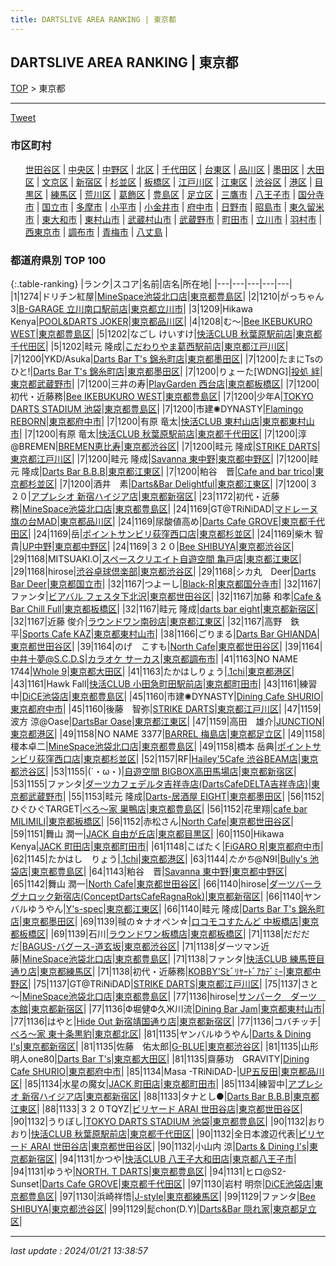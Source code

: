 ```yaml
---
title: DARTSLIVE AREA RANKING | 東京都
---
```

## DARTSLIVE AREA RANKING | 東京都

[TOP](/darts/rank/) > 東京都

___

<a href="https://twitter.com/share?ref_src=twsrc%5Etfw" data-text="DARTSLIVE AREA RANKING | 東京都" class="twitter-share-button" data-via="DARTSLIVE" data-hashtags="DARTSLIVE" data-related="DARTSLIVE" data-show-count="false">Tweet</a>

### 市区町村

<ul>
<li style="display: inline;"><a href="/darts/rank/東京都/世田谷区">世田谷区</a> |</li>
<li style="display: inline;"><a href="/darts/rank/東京都/中央区">中央区</a> |</li>
<li style="display: inline;"><a href="/darts/rank/東京都/中野区">中野区</a> |</li>
<li style="display: inline;"><a href="/darts/rank/東京都/北区">北区</a> |</li>
<li style="display: inline;"><a href="/darts/rank/東京都/千代田区">千代田区</a> |</li>
<li style="display: inline;"><a href="/darts/rank/東京都/台東区">台東区</a> |</li>
<li style="display: inline;"><a href="/darts/rank/東京都/品川区">品川区</a> |</li>
<li style="display: inline;"><a href="/darts/rank/東京都/墨田区">墨田区</a> |</li>
<li style="display: inline;"><a href="/darts/rank/東京都/大田区">大田区</a> |</li>
<li style="display: inline;"><a href="/darts/rank/東京都/文京区">文京区</a> |</li>
<li style="display: inline;"><a href="/darts/rank/東京都/新宿区">新宿区</a> |</li>
<li style="display: inline;"><a href="/darts/rank/東京都/杉並区">杉並区</a> |</li>
<li style="display: inline;"><a href="/darts/rank/東京都/板橋区">板橋区</a> |</li>
<li style="display: inline;"><a href="/darts/rank/東京都/江戸川区">江戸川区</a> |</li>
<li style="display: inline;"><a href="/darts/rank/東京都/江東区">江東区</a> |</li>
<li style="display: inline;"><a href="/darts/rank/東京都/渋谷区">渋谷区</a> |</li>
<li style="display: inline;"><a href="/darts/rank/東京都/港区">港区</a> |</li>
<li style="display: inline;"><a href="/darts/rank/東京都/目黒区">目黒区</a> |</li>
<li style="display: inline;"><a href="/darts/rank/東京都/練馬区">練馬区</a> |</li>
<li style="display: inline;"><a href="/darts/rank/東京都/荒川区">荒川区</a> |</li>
<li style="display: inline;"><a href="/darts/rank/東京都/葛飾区">葛飾区</a> |</li>
<li style="display: inline;"><a href="/darts/rank/東京都/豊島区">豊島区</a> |</li>
<li style="display: inline;"><a href="/darts/rank/東京都/足立区">足立区</a> |</li>
<li style="display: inline;"><a href="/darts/rank/東京都/三鷹市">三鷹市</a> |</li>
<li style="display: inline;"><a href="/darts/rank/東京都/八王子市">八王子市</a> |</li>
<li style="display: inline;"><a href="/darts/rank/東京都/国分寺市">国分寺市</a> |</li>
<li style="display: inline;"><a href="/darts/rank/東京都/国立市">国立市</a> |</li>
<li style="display: inline;"><a href="/darts/rank/東京都/多摩市">多摩市</a> |</li>
<li style="display: inline;"><a href="/darts/rank/東京都/小平市">小平市</a> |</li>
<li style="display: inline;"><a href="/darts/rank/東京都/小金井市">小金井市</a> |</li>
<li style="display: inline;"><a href="/darts/rank/東京都/府中市">府中市</a> |</li>
<li style="display: inline;"><a href="/darts/rank/東京都/日野市">日野市</a> |</li>
<li style="display: inline;"><a href="/darts/rank/東京都/昭島市">昭島市</a> |</li>
<li style="display: inline;"><a href="/darts/rank/東京都/東久留米市">東久留米市</a> |</li>
<li style="display: inline;"><a href="/darts/rank/東京都/東大和市">東大和市</a> |</li>
<li style="display: inline;"><a href="/darts/rank/東京都/東村山市">東村山市</a> |</li>
<li style="display: inline;"><a href="/darts/rank/東京都/武蔵村山市">武蔵村山市</a> |</li>
<li style="display: inline;"><a href="/darts/rank/東京都/武蔵野市">武蔵野市</a> |</li>
<li style="display: inline;"><a href="/darts/rank/東京都/町田市">町田市</a> |</li>
<li style="display: inline;"><a href="/darts/rank/東京都/立川市">立川市</a> |</li>
<li style="display: inline;"><a href="/darts/rank/東京都/羽村市">羽村市</a> |</li>
<li style="display: inline;"><a href="/darts/rank/東京都/西東京市">西東京市</a> |</li>
<li style="display: inline;"><a href="/darts/rank/東京都/調布市">調布市</a> |</li>
<li style="display: inline;"><a href="/darts/rank/東京都/青梅市">青梅市</a> |</li>
<li style="display: inline;"><a href="/darts/rank/東京都/八丈島">八丈島</a> |</li>

</ul>

### 都道府県別 TOP 100

{:.table-ranking}
|ランク|スコア|名前|店名|所在地|
|---|---|---|---|---|
|1|1274|ドリチン紅屋|<a href="https://search.dartslive.com/jp/shop/7140e814756376980d9b047a20a7ba1e">MineSpace池袋北口店</a>|<a href="/darts/rank/東京都/豊島区">東京都豊島区</a>|
|2|1210|がっちゃん3|<a href="https://search.dartslive.com/jp/shop/ed0b06d8600d2da6fec1ae84bb28bd87">B-GARAGE 立川南口駅前店</a>|<a href="/darts/rank/東京都/立川市">東京都立川市</a>|
|3|1209|Hikawa Kenya|<a href="https://search.dartslive.com/jp/shop/33d22c47b4ba9c1b0d9b047a20a7ba1e">POOL&DARTS JOKER</a>|<a href="/darts/rank/東京都/品川区">東京都品川区</a>|
|4|1208|む〜|<a href="https://search.dartslive.com/jp/shop/f41fe9d28395fd190d9b047a20a7ba1e">Bee IKEBUKURO WEST</a>|<a href="/darts/rank/東京都/豊島区">東京都豊島区</a>|
|5|1202|なごし けいすけ|<a href="https://search.dartslive.com/jp/shop/6829d68f61e64af9b21333aee1bd51e4">快活CLUB 秋葉原駅前店</a>|<a href="/darts/rank/東京都/千代田区">東京都千代田区</a>|
|5|1202|畦元 隆成|<a href="https://search.dartslive.com/jp/shop/05b2ee8c4f29512e28032249b44395af">こだわりやま葛西駅前店</a>|<a href="/darts/rank/東京都/江戸川区">東京都江戸川区</a>|
|7|1200|YKD/Asuka|<a href="https://search.dartslive.com/jp/shop/e6d150c808e0b9a40d9b047a20a7ba1e">Darts Bar T's 錦糸町店</a>|<a href="/darts/rank/東京都/墨田区">東京都墨田区</a>|
|7|1200|たまにTsのひと!|<a href="https://search.dartslive.com/jp/shop/e6d150c808e0b9a40d9b047a20a7ba1e">Darts Bar T's 錦糸町店</a>|<a href="/darts/rank/東京都/墨田区">東京都墨田区</a>|
|7|1200|りょーた[WDNG]|<a href="https://search.dartslive.com/jp/shop/47d99ca3d022eda30d9b047a20a7ba1e">投処 絆</a>|<a href="/darts/rank/東京都/武蔵野市">東京都武蔵野市</a>|
|7|1200|三井の寿|<a href="https://search.dartslive.com/jp/shop/2dad1606d2defda5774c926eb736cb5a">PlayGarden 西台店</a>|<a href="/darts/rank/東京都/板橋区">東京都板橋区</a>|
|7|1200|初代・近藤務|<a href="https://search.dartslive.com/jp/shop/f41fe9d28395fd190d9b047a20a7ba1e">Bee IKEBUKURO WEST</a>|<a href="/darts/rank/東京都/豊島区">東京都豊島区</a>|
|7|1200|少年A|<a href="https://search.dartslive.com/jp/shop/33fd33943b479d090d9b047a20a7ba1e">TOKYO DARTS STADIUM 池袋</a>|<a href="/darts/rank/東京都/豊島区">東京都豊島区</a>|
|7|1200|市建✺DYNASTY|<a href="https://search.dartslive.com/jp/shop/da4219b24f46ecc20d9b047a20a7ba1e">Flamingo REBORN</a>|<a href="/darts/rank/東京都/府中市">東京都府中市</a>|
|7|1200|有原 竜太|<a href="https://search.dartslive.com/jp/shop/4923ea7be2184ae3b21333aee1bd51e4">快活CLUB 東村山店</a>|<a href="/darts/rank/東京都/東村山市">東京都東村山市</a>|
|7|1200|有原 竜太|<a href="https://search.dartslive.com/jp/shop/6829d68f61e64af9b21333aee1bd51e4">快活CLUB 秋葉原駅前店</a>|<a href="/darts/rank/東京都/千代田区">東京都千代田区</a>|
|7|1200|淳@BREMEN|<a href="https://search.dartslive.com/jp/shop/069dd4f69a0114dc0d9b047a20a7ba1e">BREMEN恵比寿</a>|<a href="/darts/rank/東京都/渋谷区">東京都渋谷区</a>|
|7|1200|畦元 隆成|<a href="https://search.dartslive.com/jp/shop/0e59a37e6b9a0bda0d9b047a20a7ba1e">STRIKE DARTS</a>|<a href="/darts/rank/東京都/江戸川区">東京都江戸川区</a>|
|7|1200|畦元 隆成|<a href="https://search.dartslive.com/jp/shop/aa7a901d4db7b2030d9b047a20a7ba1e">Savanna 東中野</a>|<a href="/darts/rank/東京都/中野区">東京都中野区</a>|
|7|1200|畦元 隆成|<a href="https://search.dartslive.com/jp/shop/c233e7025baf9ad0790ab824ce8730e5">Darts Bar B.B.B</a>|<a href="/darts/rank/東京都/江東区">東京都江東区</a>|
|7|1200|粕谷　晋|<a href="https://search.dartslive.com/jp/shop/80e07d7c9ba908540d9b047a20a7ba1e">Cafe and bar trico</a>|<a href="/darts/rank/東京都/杉並区">東京都杉並区</a>|
|7|1200|酒井　素|<a href="https://search.dartslive.com/jp/shop/d6762e3a00f473c8774c926eb736cb5a">Darts&Bar Delightful</a>|<a href="/darts/rank/東京都/江東区">東京都江東区</a>|
|7|1200|３２０|<a href="https://search.dartslive.com/jp/shop/28f49a505743e1fb0d9b047a20a7ba1e">アプレシオ 新宿ハイジア店</a>|<a href="/darts/rank/東京都/新宿区">東京都新宿区</a>|
|23|1172|初代・近藤務|<a href="https://search.dartslive.com/jp/shop/7140e814756376980d9b047a20a7ba1e">MineSpace池袋北口店</a>|<a href="/darts/rank/東京都/豊島区">東京都豊島区</a>|
|24|1169|GT@TRiNiDAD|<a href="https://search.dartslive.com/jp/shop/fc0adaed015a4f7f0d9b047a20a7ba1e">マドレーヌ旗の台MAD</a>|<a href="/darts/rank/東京都/品川区">東京都品川区</a>|
|24|1169|尿酸値高め|<a href="https://search.dartslive.com/jp/shop/c55daf370d004dba0d9b047a20a7ba1e">Darts Cafe GROVE</a>|<a href="/darts/rank/東京都/千代田区">東京都千代田区</a>|
|24|1169|岳|<a href="https://search.dartslive.com/jp/shop/42406eaf97d3b9310d9b047a20a7ba1e">ポイントサンビリ荻窪西口店</a>|<a href="/darts/rank/東京都/杉並区">東京都杉並区</a>|
|24|1169|柴木 智貴|<a href="https://search.dartslive.com/jp/shop/837e77cc45ca3c785f9f3321c1147265">UP中野</a>|<a href="/darts/rank/東京都/中野区">東京都中野区</a>|
|24|1169|３２０|<a href="https://search.dartslive.com/jp/shop/dc8a86481375284c0d9b047a20a7ba1e">Bee SHIBUYA</a>|<a href="/darts/rank/東京都/渋谷区">東京都渋谷区</a>|
|29|1168|MITSUAKI.O|<a href="https://search.dartslive.com/jp/shop/40c6f4e5d96bdd430d9b047a20a7ba1e">スペースクリエイト自遊空間 亀戸店</a>|<a href="/darts/rank/東京都/江東区">東京都江東区</a>|
|29|1168|hirose|<a href="https://search.dartslive.com/jp/shop/e7b3433050befb5c0d9b047a20a7ba1e">渋谷卓球倶楽部</a>|<a href="/darts/rank/東京都/渋谷区">東京都渋谷区</a>|
|29|1168|シカ丸　Deer|<a href="https://search.dartslive.com/jp/shop/34de61f9b35aaa1928032249b44395af">Darts Bar Deer</a>|<a href="/darts/rank/東京都/国立市">東京都国立市</a>|
|32|1167|つよーし|<a href="https://search.dartslive.com/jp/shop/5df3e0a8961206de0d9b047a20a7ba1e">Black-R</a>|<a href="/darts/rank/東京都/国分寺市">東京都国分寺市</a>|
|32|1167|ファンタ|<a href="https://search.dartslive.com/jp/shop/aa82b0a98ead9fc80d9b047a20a7ba1e">ビアバル フェスタ下北沢</a>|<a href="/darts/rank/東京都/世田谷区">東京都世田谷区</a>|
|32|1167|加藤 和孝|<a href="https://search.dartslive.com/jp/shop/d984a1f7dd09055c0d9b047a20a7ba1e">Cafe & Bar Chill Full</a>|<a href="/darts/rank/東京都/板橋区">東京都板橋区</a>|
|32|1167|畦元 隆成|<a href="https://search.dartslive.com/jp/shop/1d20941ebe50504f0d9b047a20a7ba1e">darts bar eight</a>|<a href="/darts/rank/東京都/新宿区">東京都新宿区</a>|
|32|1167|近藤 俊介|<a href="https://search.dartslive.com/jp/shop/091dbe97f651c1c00d9b047a20a7ba1e">ラウンドワン南砂店</a>|<a href="/darts/rank/東京都/江東区">東京都江東区</a>|
|32|1167|高野　鉄平|<a href="https://search.dartslive.com/jp/shop/0bc042302926e5a30d9b047a20a7ba1e">Sports Cafe KAZ</a>|<a href="/darts/rank/東京都/東村山市">東京都東村山市</a>|
|38|1166|ごりまる|<a href="https://search.dartslive.com/jp/shop/56928e221f996aa2774c926eb736cb5a">Darts Bar GHIANDA</a>|<a href="/darts/rank/東京都/世田谷区">東京都世田谷区</a>|
|39|1164|のげ　こすも|<a href="https://search.dartslive.com/jp/shop/cb702837ddb5199128032249b44395af">North Cafe</a>|<a href="/darts/rank/東京都/世田谷区">東京都世田谷区</a>|
|39|1164|中井十夢@S.C.D.S|<a href="https://search.dartslive.com/jp/shop/7419993728dc20080d9b047a20a7ba1e">カラオケ サーカス</a>|<a href="/darts/rank/東京都/調布市">東京都調布市</a>|
|41|1163|NO NAME 1744|<a href="https://search.dartslive.com/jp/shop/3d49bce8d37182cc0d9b047a20a7ba1e">Whole 9</a>|<a href="/darts/rank/東京都/大田区">東京都大田区</a>|
|41|1163|たかはしりょう|<a href="https://search.dartslive.com/jp/shop/b235d7f7bf0ba3330d9b047a20a7ba1e">.1chi</a>|<a href="/darts/rank/東京都/港区">東京都港区</a>|
|43|1161|Hawk Fall|<a href="https://search.dartslive.com/jp/shop/cd311e274a01b04c25d56fb0e5c39bac">快活CLUB 小田急町田駅前店</a>|<a href="/darts/rank/東京都/町田市">東京都町田市</a>|
|43|1161|練習中|<a href="https://search.dartslive.com/jp/shop/b64d4d0adf4851cf790ab824ce8730e5">DiCE池袋店</a>|<a href="/darts/rank/東京都/豊島区">東京都豊島区</a>|
|45|1160|市建✺DYNASTY|<a href="https://search.dartslive.com/jp/shop/15dd57fc22e3733f0d9b047a20a7ba1e">Dining Cafe SHURIO</a>|<a href="/darts/rank/東京都/府中市">東京都府中市</a>|
|45|1160|後藤　智弥|<a href="https://search.dartslive.com/jp/shop/0e59a37e6b9a0bda0d9b047a20a7ba1e">STRIKE DARTS</a>|<a href="/darts/rank/東京都/江戸川区">東京都江戸川区</a>|
|47|1159|波方 涼@Oase|<a href="https://search.dartslive.com/jp/shop/87b15aa9739609e10d9b047a20a7ba1e">DartsBar Oase</a>|<a href="/darts/rank/東京都/江東区">東京都江東区</a>|
|47|1159|高田　雄介|<a href="https://search.dartslive.com/jp/shop/4d9bdca29e4ac0bd0d9b047a20a7ba1e">JUNCTION</a>|<a href="/darts/rank/東京都/港区">東京都港区</a>|
|49|1158|NO NAME 3377|<a href="https://search.dartslive.com/jp/shop/4572c571de01d15d0d9b047a20a7ba1e">BARREL 梅島店</a>|<a href="/darts/rank/東京都/足立区">東京都足立区</a>|
|49|1158|榎本卓二|<a href="https://search.dartslive.com/jp/shop/7140e814756376980d9b047a20a7ba1e">MineSpace池袋北口店</a>|<a href="/darts/rank/東京都/豊島区">東京都豊島区</a>|
|49|1158|橋本 岳典|<a href="https://search.dartslive.com/jp/shop/42406eaf97d3b9310d9b047a20a7ba1e">ポイントサンビリ荻窪西口店</a>|<a href="/darts/rank/東京都/杉並区">東京都杉並区</a>|
|52|1157|RF|<a href="https://search.dartslive.com/jp/shop/de37784050a5e757f454cb89828a1cfe">Hailey'5Cafe 渋谷BEAM店</a>|<a href="/darts/rank/東京都/渋谷区">東京都渋谷区</a>|
|53|1155|(´・ω・)|<a href="https://search.dartslive.com/jp/shop/5ae64b40b138f6925f9f3321c1147265">自遊空間 BIGBOX高田馬場店</a>|<a href="/darts/rank/東京都/新宿区">東京都新宿区</a>|
|53|1155|ファンタ|<a href="https://search.dartslive.com/jp/shop/1e65a2dcc392492f0d9b047a20a7ba1e">ダーツカフェデルタ吉祥寺店(DartsCafeDELTA吉祥寺店)</a>|<a href="/darts/rank/東京都/武蔵野市">東京都武蔵野市</a>|
|55|1153|畦元 隆成|<a href="https://search.dartslive.com/jp/shop/64d3ccb7d9614ccd0d9b047a20a7ba1e">Darts-居酒屋 EIGHT</a>|<a href="/darts/rank/東京都/墨田区">東京都墨田区</a>|
|56|1152|ひぐひぐTARGET|<a href="https://search.dartslive.com/jp/shop/9910fa0e86803b9b0d9b047a20a7ba1e">べろ～家 巣鴨店</a>|<a href="/darts/rank/東京都/豊島区">東京都豊島区</a>|
|56|1152|花里翔|<a href="https://search.dartslive.com/jp/shop/ecb2c4bdef0b10390d9b047a20a7ba1e">cafe bar MILIMILI</a>|<a href="/darts/rank/東京都/板橋区">東京都板橋区</a>|
|56|1152|赤松さん|<a href="https://search.dartslive.com/jp/shop/cb702837ddb5199128032249b44395af">North Cafe</a>|<a href="/darts/rank/東京都/世田谷区">東京都世田谷区</a>|
|59|1151|舞山 潤一|<a href="https://search.dartslive.com/jp/shop/1fd72fdbfafb3c1c0d9b047a20a7ba1e">JACK 自由が丘店</a>|<a href="/darts/rank/東京都/目黒区">東京都目黒区</a>|
|60|1150|Hikawa Kenya|<a href="https://search.dartslive.com/jp/shop/45661e0aa1324b580d9b047a20a7ba1e">JACK 町田店</a>|<a href="/darts/rank/東京都/町田市">東京都町田市</a>|
|61|1148|こばたく|<a href="https://search.dartslive.com/jp/shop/10b8a1f8e080f3e00d9b047a20a7ba1e">FiGARO R</a>|<a href="/darts/rank/東京都/府中市">東京都府中市</a>|
|62|1145|たかはし　りょう|<a href="https://search.dartslive.com/jp/shop/b235d7f7bf0ba3330d9b047a20a7ba1e">.1chi</a>|<a href="/darts/rank/東京都/港区">東京都港区</a>|
|63|1144|$たかち$@N9I|<a href="https://search.dartslive.com/jp/shop/1678831bf8dbab330d9b047a20a7ba1e">Bully's 池袋店</a>|<a href="/darts/rank/東京都/豊島区">東京都豊島区</a>|
|64|1143|粕谷　晋|<a href="https://search.dartslive.com/jp/shop/aa7a901d4db7b2030d9b047a20a7ba1e">Savanna 東中野</a>|<a href="/darts/rank/東京都/中野区">東京都中野区</a>|
|65|1142|舞山 潤一|<a href="https://search.dartslive.com/jp/shop/cb702837ddb5199128032249b44395af">North Cafe</a>|<a href="/darts/rank/東京都/世田谷区">東京都世田谷区</a>|
|66|1140|hirose|<a href="https://search.dartslive.com/jp/shop/41e690c49f8716a70d9b047a20a7ba1e">ダーツバーラグナロック新宿店(ConceptDartsCafeRagnaRok)</a>|<a href="/darts/rank/東京都/新宿区">東京都新宿区</a>|
|66|1140|ヤンバルゆうやん|<a href="https://search.dartslive.com/jp/shop/31b68190342d918f0d9b047a20a7ba1e">Y's-spec</a>|<a href="/darts/rank/東京都/江東区">東京都江東区</a>|
|66|1140|畦元 隆成|<a href="https://search.dartslive.com/jp/shop/e6d150c808e0b9a40d9b047a20a7ba1e">Darts Bar T's 錦糸町店</a>|<a href="/darts/rank/東京都/墨田区">東京都墨田区</a>|
|69|1139|㍻の☆ナオペン☆|<a href="https://search.dartslive.com/jp/shop/5fd64e030cf99c880d9b047a20a7ba1e">ロコモコすたんど 中板橋店</a>|<a href="/darts/rank/東京都/板橋区">東京都板橋区</a>|
|69|1139|石川|<a href="https://search.dartslive.com/jp/shop/9569b5ff4dbb796b0d9b047a20a7ba1e">ラウンドワン板橋店</a>|<a href="/darts/rank/東京都/板橋区">東京都板橋区</a>|
|71|1138|だだだだ|<a href="https://search.dartslive.com/jp/shop/2a3e3c17edc2bd910d9b047a20a7ba1e">BAGUS-バグース-道玄坂</a>|<a href="/darts/rank/東京都/渋谷区">東京都渋谷区</a>|
|71|1138|ダーツマン近藤|<a href="https://search.dartslive.com/jp/shop/7140e814756376980d9b047a20a7ba1e">MineSpace池袋北口店</a>|<a href="/darts/rank/東京都/豊島区">東京都豊島区</a>|
|71|1138|ファンタ|<a href="https://search.dartslive.com/jp/shop/fdcb597ad555dba4b21333aee1bd51e4">快活CLUB 練馬笹目通り店</a>|<a href="/darts/rank/東京都/練馬区">東京都練馬区</a>|
|71|1138|初代・近藤務|<a href="https://search.dartslive.com/jp/shop/07af264ae4e23a610d9b047a20a7ba1e">KOBBY'Sﾋﾞﾘﾔｰﾄﾞｱｶﾃﾞﾐｰ</a>|<a href="/darts/rank/東京都/中野区">東京都中野区</a>|
|75|1137|GT@TRiNiDAD|<a href="https://search.dartslive.com/jp/shop/0e59a37e6b9a0bda0d9b047a20a7ba1e">STRIKE DARTS</a>|<a href="/darts/rank/東京都/江戸川区">東京都江戸川区</a>|
|75|1137|さと～|<a href="https://search.dartslive.com/jp/shop/7140e814756376980d9b047a20a7ba1e">MineSpace池袋北口店</a>|<a href="/darts/rank/東京都/豊島区">東京都豊島区</a>|
|77|1136|hirose|<a href="https://search.dartslive.com/jp/shop/419aae979c4a9d400d9b047a20a7ba1e">サンパーク　ダーツ　本館</a>|<a href="/darts/rank/東京都/新宿区">東京都新宿区</a>|
|77|1136|Ф堀健Ф久Ж川流|<a href="https://search.dartslive.com/jp/shop/5d8e6acced8257480d9b047a20a7ba1e">Dining Bar Jam</a>|<a href="/darts/rank/東京都/東村山市">東京都東村山市</a>|
|77|1136|はやと|<a href="https://search.dartslive.com/jp/shop/d2e0d0da1893133a0d9b047a20a7ba1e">Hide Out 新宿靖国通り店</a>|<a href="/darts/rank/東京都/新宿区">東京都新宿区</a>|
|77|1136|コバチッチ|<a href="https://search.dartslive.com/jp/shop/58085cd8b13e39d80d9b047a20a7ba1e">べろ～家 東十条黒豹</a>|<a href="/darts/rank/東京都/北区">東京都北区</a>|
|81|1135|ヤンバルゆうやん|<a href="https://search.dartslive.com/jp/shop/d4302f5acfd0fa9c0d9b047a20a7ba1e">Darts & Dining I's</a>|<a href="/darts/rank/東京都/新宿区">東京都新宿区</a>|
|81|1135|佐藤　佑太郎|<a href="https://search.dartslive.com/jp/shop/bcb6c8d9e0f6dcbf0d9b047a20a7ba1e">G-BLUE</a>|<a href="/darts/rank/東京都/渋谷区">東京都渋谷区</a>|
|81|1135|山形 明人one80|<a href="https://search.dartslive.com/jp/shop/171735f7a7a3e44b790ab824ce8730e5">Darts Bar T's</a>|<a href="/darts/rank/東京都/大田区">東京都大田区</a>|
|81|1135|齋藤功　GRAVITY|<a href="https://search.dartslive.com/jp/shop/15dd57fc22e3733f0d9b047a20a7ba1e">Dining Cafe SHURIO</a>|<a href="/darts/rank/東京都/府中市">東京都府中市</a>|
|85|1134|Masa -TRiNiDAD-|<a href="https://search.dartslive.com/jp/shop/51ef9c10b389eee258d385ea46352d8f">UP五反田</a>|<a href="/darts/rank/東京都/品川区">東京都品川区</a>|
|85|1134|水星の魔女|<a href="https://search.dartslive.com/jp/shop/45661e0aa1324b580d9b047a20a7ba1e">JACK 町田店</a>|<a href="/darts/rank/東京都/町田市">東京都町田市</a>|
|85|1134|練習中|<a href="https://search.dartslive.com/jp/shop/28f49a505743e1fb0d9b047a20a7ba1e">アプレシオ 新宿ハイジア店</a>|<a href="/darts/rank/東京都/新宿区">東京都新宿区</a>|
|88|1133|タナとし●|<a href="https://search.dartslive.com/jp/shop/c233e7025baf9ad0790ab824ce8730e5">Darts Bar B.B.B</a>|<a href="/darts/rank/東京都/江東区">東京都江東区</a>|
|88|1133|３２０TQYZ|<a href="https://search.dartslive.com/jp/shop/569b4fa2f6433ed00d9b047a20a7ba1e">ビリヤード ARAI 世田谷店</a>|<a href="/darts/rank/東京都/世田谷区">東京都世田谷区</a>|
|90|1132|うりぼし|<a href="https://search.dartslive.com/jp/shop/33fd33943b479d090d9b047a20a7ba1e">TOKYO DARTS STADIUM 池袋</a>|<a href="/darts/rank/東京都/豊島区">東京都豊島区</a>|
|90|1132|おりおり|<a href="https://search.dartslive.com/jp/shop/6829d68f61e64af9b21333aee1bd51e4">快活CLUB 秋葉原駅前店</a>|<a href="/darts/rank/東京都/千代田区">東京都千代田区</a>|
|90|1132|全日本渡辺代表|<a href="https://search.dartslive.com/jp/shop/569b4fa2f6433ed00d9b047a20a7ba1e">ビリヤード ARAI 世田谷店</a>|<a href="/darts/rank/東京都/世田谷区">東京都世田谷区</a>|
|90|1132|小山内 涼|<a href="https://search.dartslive.com/jp/shop/d4302f5acfd0fa9c0d9b047a20a7ba1e">Darts & Dining I's</a>|<a href="/darts/rank/東京都/新宿区">東京都新宿区</a>|
|94|1131|かつや|<a href="https://search.dartslive.com/jp/shop/16d972932d58bb68774c926eb736cb5a">快活CLUB 八王子大和田店</a>|<a href="/darts/rank/東京都/八王子市">東京都八王子市</a>|
|94|1131|ゆうや|<a href="https://search.dartslive.com/jp/shop/e8a42605200897f00d9b047a20a7ba1e">NORTH. T DARTS</a>|<a href="/darts/rank/東京都/豊島区">東京都豊島区</a>|
|94|1131|ヒロ@S2-Sunset|<a href="https://search.dartslive.com/jp/shop/c55daf370d004dba0d9b047a20a7ba1e">Darts Cafe GROVE</a>|<a href="/darts/rank/東京都/千代田区">東京都千代田区</a>|
|97|1130|岩村 明奈|<a href="https://search.dartslive.com/jp/shop/b64d4d0adf4851cf790ab824ce8730e5">DiCE池袋店</a>|<a href="/darts/rank/東京都/豊島区">東京都豊島区</a>|
|97|1130|浜崎祥悟|<a href="https://search.dartslive.com/jp/shop/8de8e7a4304fc00d0d9b047a20a7ba1e">J-style</a>|<a href="/darts/rank/東京都/練馬区">東京都練馬区</a>|
|99|1129|ファンタ|<a href="https://search.dartslive.com/jp/shop/dc8a86481375284c0d9b047a20a7ba1e">Bee SHIBUYA</a>|<a href="/darts/rank/東京都/渋谷区">東京都渋谷区</a>|
|99|1129|髭chon(D.Y)|<a href="https://search.dartslive.com/jp/shop/2eb38522032a95ab0d9b047a20a7ba1e">Darts&Bar 隠れ家</a>|<a href="/darts/rank/東京都/足立区">東京都足立区</a>|





___

_last update : 2024/01/21 13:38:57_


<script src="https://cdnjs.cloudflare.com/ajax/libs/jquery/3.6.1/jquery.min.js" integrity="sha512-aVKKRRi/Q/YV+4mjoKBsE4x3H+BkegoM/em46NNlCqNTmUYADjBbeNefNxYV7giUp0VxICtqdrbqU7iVaeZNXA==" crossorigin="anonymous" referrerpolicy="no-referrer"></script>
<script src="https://cdnjs.cloudflare.com/ajax/libs/jquery.tablesorter/2.31.3/js/jquery.tablesorter.min.js" integrity="sha512-qzgd5cYSZcosqpzpn7zF2ZId8f/8CHmFKZ8j7mU4OUXTNRd5g+ZHBPsgKEwoqxCtdQvExE5LprwwPAgoicguNg==" crossorigin="anonymous" referrerpolicy="no-referrer"></script>
<link rel="stylesheet" href="https://cdnjs.cloudflare.com/ajax/libs/jquery.tablesorter/2.31.3/css/theme.default.min.css" integrity="sha512-wghhOJkjQX0Lh3NSWvNKeZ0ZpNn+SPVXX1Qyc9OCaogADktxrBiBdKGDoqVUOyhStvMBmJQ8ZdMHiR3wuEq8+w==" crossorigin="anonymous" referrerpolicy="no-referrer" />
<script>
$(function() {
    $(".table-ranking").tablesorter({sortList:[[0, 0]]});
});
</script>

<script async src="https://platform.twitter.com/widgets.js" charset="utf-8"></script>